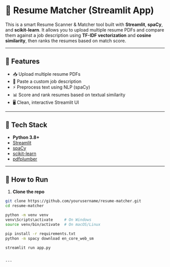 # 📄 Resume Matcher (Streamlit App)

This is a smart Resume Scanner & Matcher tool built with **Streamlit**, **spaCy**, and **scikit-learn**. It allows you to upload multiple resume PDFs and compare them against a job description using **TF-IDF vectorization** and **cosine similarity**, then ranks the resumes based on match score.

---

## 🚀 Features

- 📥 Upload multiple resume PDFs
- 📄 Paste a custom job description
- ⚡ Preprocess text using NLP (spaCy)
- 📊 Score and rank resumes based on textual similarity
- 🖥️ Clean, interactive Streamlit UI

---

## 🧠 Tech Stack

- **Python 3.8+**
- [Streamlit](https://streamlit.io/)
- [spaCy](https://spacy.io/)
- [scikit-learn](https://scikit-learn.org/)
- [pdfplumber](https://github.com/jsvine/pdfplumber)

---

## 🔧 How to Run

1. **Clone the repo**

```bash
git clone https://github.com/yourusername/resume-matcher.git
cd resume-matcher

python -m venv venv
venv\Scripts\activate     # On Windows
source venv/bin/activate  # On macOS/Linux

pip install -r requirements.txt
python -m spacy download en_core_web_sm

streamlit run app.py


---
